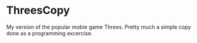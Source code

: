 # ThreesCopy
My version of the popular mobie game Threes. Pretty much a simple copy done as a programming excercise.
